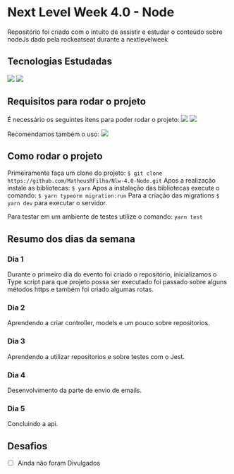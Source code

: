 # Next Level Week 4.0 - Node

Repositório foi criado com o intuito de assistir e estudar o conteúdo sobre nodeJs dado pela rockeatseat durante a nextlevelweek

## Tecnologias Estudadas

<img  src="https://img.shields.io/static/v1?label=&message=Node.JS&color=CDCDCD&style=for-the-badge&logo=Node.js"/> <img  src="https://img.shields.io/static/v1?label=&message=Typescript&color=CDCDCD&style=for-the-badge&logo=TypeScript"/>

## Requisitos para rodar o projeto

É necessário os seguintes itens para poder rodar o projeto:
<img  src="https://img.shields.io/static/v1?label=&message=Node.JS&color=CDCDCD&style=for-the-badge&logo=Yarn"/> <img  src="https://img.shields.io/static/v1?label=&message=Node.JS&color=CDCDCD&style=for-the-badge&logo=Node.js"/>

Recomendamos também o uso:
<img  src="https://img.shields.io/static/v1?label=&message=Git&color=CDCDCD&style=for-the-badge&logo=Git"/>

## Como rodar o projeto

Primeiramente faça um clone do projeto:
`$ git clone https://github.com/MatheusRFilho/Nlw-4.0-Node.git`
Apos a realização instale as bibliotecas:
`$ yarn`
Apos a instalação das bibliotecas execute o comando:
`$ yarn typeorm migration:run`
Para a criação das migrations
`$ yarn dev`
para executar o servidor.

Para testar em um ambiente de testes utilize o comando:
`yarn test`

## Resumo dos dias da semana

### Dia 1

Durante o primeiro dia do evento foi criado o repositório, inicializamos o Type script para que projeto possa ser executado foi passado sobre alguns métodos https e também foi criado algumas rotas.

### Dia 2

Aprendendo a criar controller, models e um pouco sobre repositorios.

### Dia 3

Aprendendo a utilizar repositorios e sobre testes com o Jest.

### Dia 4

Desenvolvimento da parte de envio de emails.

### Dia 5

Concluindo a api.

## Desafios

- [ ] Ainda não foram Divulgados
